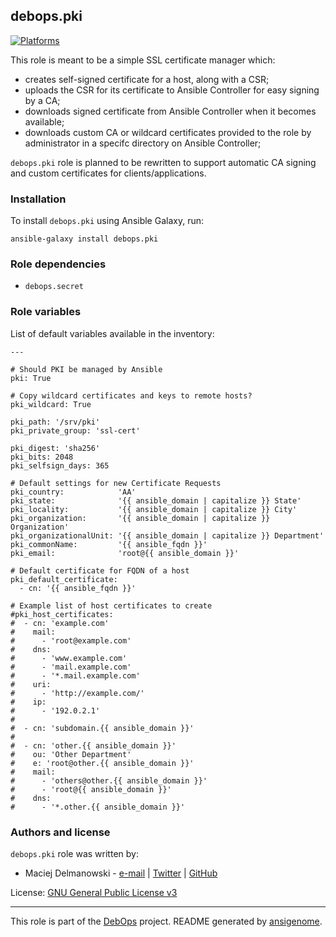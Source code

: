 ## debops.pki

[![Platforms](http://img.shields.io/badge/platforms-debian%20|%20ubuntu-lightgrey.svg)](#)

This role is meant to be a simple SSL certificate manager which:

  * creates self-signed certificate for a host, along with a CSR;
  * uploads the CSR for its certificate to Ansible Controller for easy
    signing by a CA;
  * downloads signed certificate from Ansible Controller when it becomes
    available;
  * downloads custom CA or wildcard certificates provided to the role by
    administrator in a specifc directory on Ansible Controller;

`debops.pki` role is planned to be rewritten to support automatic CA
signing and custom certificates for clients/applications.

### Installation

To install `debops.pki` using Ansible Galaxy, run:

    ansible-galaxy install debops.pki

### Role dependencies

- `debops.secret`



### Role variables

List of default variables available in the inventory:

    ---
    
    # Should PKI be managed by Ansible
    pki: True
    
    # Copy wildcard certificates and keys to remote hosts?
    pki_wildcard: True
    
    pki_path: '/srv/pki'
    pki_private_group: 'ssl-cert'
    
    pki_digest: 'sha256'
    pki_bits: 2048
    pki_selfsign_days: 365
    
    # Default settings for new Certificate Requests
    pki_country:            'AA'
    pki_state:              '{{ ansible_domain | capitalize }} State'
    pki_locality:           '{{ ansible_domain | capitalize }} City'
    pki_organization:       '{{ ansible_domain | capitalize }} Organization'
    pki_organizationalUnit: '{{ ansible_domain | capitalize }} Department'
    pki_commonName:         '{{ ansible_fqdn }}'
    pki_email:              'root@{{ ansible_domain }}'
    
    # Default certificate for FQDN of a host
    pki_default_certificate:
      - cn: '{{ ansible_fqdn }}'
    
    # Example list of host certificates to create
    #pki_host_certificates:
    #  - cn: 'example.com'
    #    mail:
    #      - 'root@example.com'
    #    dns:
    #      - 'www.example.com'
    #      - 'mail.example.com'
    #      - '*.mail.example.com'
    #    uri:
    #      - 'http://example.com/'
    #    ip:
    #      - '192.0.2.1'
    #
    #  - cn: 'subdomain.{{ ansible_domain }}'
    #
    #  - cn: 'other.{{ ansible_domain }}'
    #    ou: 'Other Department'
    #    e: 'root@other.{{ ansible_domain }}'
    #    mail:
    #      - 'others@other.{{ ansible_domain }}'
    #      - 'root@{{ ansible_domain }}'
    #    dns:
    #      - '*.other.{{ ansible_domain }}'





### Authors and license

`debops.pki` role was written by:

- Maciej Delmanowski - [e-mail](mailto:drybjed@gmail.com) | [Twitter](https://twitter.com/drybjed) | [GitHub](https://github.com/drybjed)


License: [GNU General Public License v3](https://tldrlegal.com/license/gnu-general-public-license-v3-(gpl-3))


***

This role is part of the [DebOps](http://debops.org/) project. README generated by [ansigenome](https://github.com/nickjj/ansigenome/).

